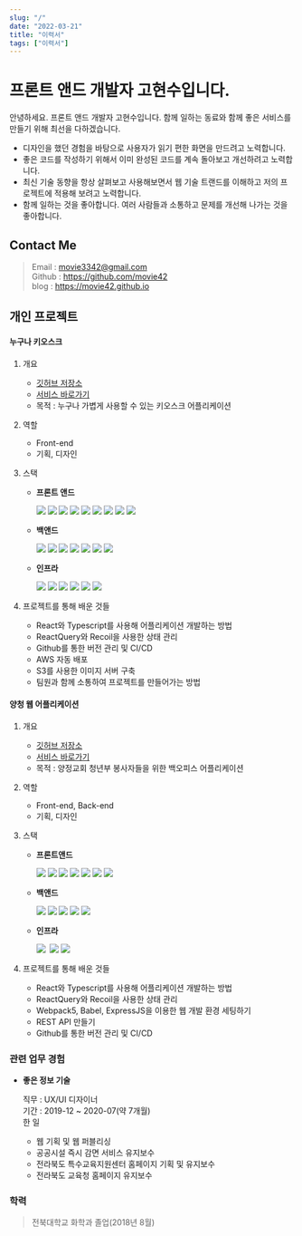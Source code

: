 ```yaml
---
slug: "/"
date: "2022-03-21"
title: "이력서"
tags: ["이력서"]
---
```


# 프론트 앤드 개발자 고현수입니다.

안녕하세요. <span class="bold">프론트 앤드 개발자 고현수입니다.</span> 함께 일하는 동료와 함께 좋은 서비스를 만들기 위해 최선을 다하겠습니다.

- 디자인을 했던 경험을 바탕으로 사용자가 읽기 편한 화면을 만드려고 노력합니다.
- 좋은 코드를 작성하기 위해서 이미 완성된 코드를 계속 돌아보고 개선하려고 노력합니다.
- 최신 기술 동향을 항상 살펴보고 사용해보면서 웹 기술 트랜드를 이해하고 저의 프로젝트에 적용해 보려고 노력합니다.
- 함께 일하는 것을 좋아합니다. 여러 사람들과 소통하고 문제를 개선해 나가는 것을 좋아합니다.

## Contact Me

> Email : movie3342@gmail.com  
> Github : https://github.com/movie42  
> blog : https://movie42.github.io

## 개인 프로젝트

#### 누구나 키오스크

1.  개요

    - [깃허브 저장소](https://github.com/movie42/kiosk-frontend)
    - [서비스 바로가기](https://everyonekiosk.com)
    - 목적 : 누구나 가볍게 사용할 수 있는 키오스크 어플리케이션

2.  역할

    - Front-end
    - 기획, 디자인

3.  스택

    - **프론트 앤드**

      <img src="https://img.shields.io/badge/React-61DAFB?style=for-the-badge&logo=React&logoColor=white" />&nbsp;<img src="https://img.shields.io/badge/TypeScript-3178C6?style=for-the-badge&logo=TypeScript&logoColor=white" />
      <img src="https://img.shields.io/badge/React Query-FF4154?style=for-the-badge&logo=React Query&logoColor=white" />&nbsp;<img src="https://img.shields.io/badge/Recoil-1414A0?style=for-the-badge&logo=Recoil&logoColor=white" />
      <img src="https://img.shields.io/badge/FramerMotion-0055FF?style=for-the-badge&logo=Framer&logoColor=white" />&nbsp;<img src="https://img.shields.io/badge/StyledComponents-DB7093?style=for-the-badge&logo=Framer&logoColor=white" />&nbsp;<img src="https://img.shields.io/badge/Code gen-FAFAFA?style=for-the-badge&logo=Code gen&logoColor=white" />&nbsp;<img src="https://img.shields.io/badge/GraphQL-E10098?style=for-the-badge&logo=GraphQL&logoColor=white" />&nbsp;<img src="https://img.shields.io/badge/ReactHookForm-DB7093?style=for-the-badge&logo=ReactHookForm&logoColor=white" />

    - **백앤드**

      <img src="https://img.shields.io/badge/NestJS-E0234E?style=for-the-badge&logo=NestJS&logoColor=white" />&nbsp;<img src="https://img.shields.io/badge/TypeScript-3178C6?style=for-the-badge&logo=TypeScript&logoColor=white" />&nbsp;<img src="https://img.shields.io/badge/jwt-3178C6?style=for-the-badge&logo=jwt&logoColor=white" />&nbsp;<img src="https://img.shields.io/badge/MySQL-4479A1?style=for-the-badge&logo=MySQL&logoColor=white" />&nbsp;<img src="https://img.shields.io/badge/GraphQL-E10098?style=for-the-badge&logo=GraphQL&logoColor=white" />&nbsp;<img src="https://img.shields.io/badge/Node.js 16.x-339933?style=for-the-badge&logo=Node.js&logoColor=white" />&nbsp;<img src="https://img.shields.io/badge/typeorm-262627?style=for-the-badge&logo=typeorm&logoColor=white" />

    - **인프라**

      <img src="https://img.shields.io/badge/Git-F05032?style=for-the-badge&logo=Git&logoColor=white">&nbsp;<img src="https://img.shields.io/badge/Amazon EC2-FF9900?style=for-the-badge&logo=Amazon EC2&logoColor=white" />&nbsp;<img src="https://img.shields.io/badge/Amazon S3-569A31?style=for-the-badge&logo=Amazon S3&logoColor=white" />&nbsp;<img src="https://img.shields.io/badge/Ubuntu 20.x-E95420?style=for-the-badge&logo=Ubuntu&logoColor=white" />&nbsp;<img src="https://img.shields.io/badge/NGINX-009639?style=for-the-badge&logo=NGINX&logoColor=white" />&nbsp;<img src="https://img.shields.io/badge/GitHub Actions-2088FF?style=for-the-badge&logo=GitHub Actions&logoColor=white">

4.  프로젝트를 통해 배운 것들
    - React와 Typescript를 사용해 어플리케이션 개발하는 방법
    - ReactQuery와 Recoil을 사용한 상태 관리
    - Github를 통한 버전 관리 및 CI/CD
    - AWS 자동 배포
    - S3를 사용한 이미지 서버 구축
    - 팀원과 함께 소통하여 프로젝트를 만들어가는 방법

#### 양청 웹 어플리케이션

1.  개요

    - [깃허브 저장소](https://github.com/movie42/ychung)
    - [서비스 바로가기](https://y-chung.com)
    - 목적 : 양정교회 청년부 봉사자들을 위한 백오피스 어플리케이션

2.  역할

    - Front-end, Back-end
    - 기획, 디자인

3.  스택

    - **프론트앤드**

      <img src="https://img.shields.io/badge/React-61DAFB?style=for-the-badge&logo=React&logoColor=white" />&nbsp;<img src="https://img.shields.io/badge/TypeScript-3178C6?style=for-the-badge&logo=TypeScript&logoColor=white" />&nbsp;<img src="https://img.shields.io/badge/React Query-FF4154?style=for-the-badge&logo=React Query&logoColor=white" />&nbsp;<img src="https://img.shields.io/badge/Recoil-1414A0?style=for-the-badge&logo=Recoil&logoColor=white" />&nbsp;<img src="https://img.shields.io/badge/FramerMotion-0055FF?style=for-the-badge&logo=Framer&logoColor=white" />&nbsp;<img src="https://img.shields.io/badge/StyledComponents-DB7093?style=for-the-badge&logo=Framer&logoColor=white" />&nbsp;<img src="https://img.shields.io/badge/ReactHookForm-DB7093?style=for-the-badge&logo=ReactHookForm&logoColor=white" />

    - **백앤드**

      <img src="https://img.shields.io/badge/Express-000000?style=for-the-badge&logo=Express" />&nbsp;<img src="https://img.shields.io/badge/Javascript-F7DF1E?style=for-the-badge&logo=Javascript&logoColor=black" />&nbsp;<img src="https://img.shields.io/badge/jwt-3178C6?style=for-the-badge&logo=jwt&logoColor=white" />&nbsp;<img src="https://img.shields.io/badge/MongoDB-47A248?style=for-the-badge&logo=MongoDB&logoColor=white" />&nbsp;<img src="https://img.shields.io/badge/Node.js 16.x-339933?style=for-the-badge&logo=Node.js&logoColor=white" />

    - **인프라**

      <img src="https://img.shields.io/badge/Github-181717?style=for-the-badge&logo=Github&logoColor=white">&nbsp;
      <img src="https://img.shields.io/badge/heroku-430098?style=for-the-badge&logo=heroku&logoColor=white" />&nbsp;<img src="https://img.shields.io/badge/GitHub Actions-2088FF?style=for-the-badge&logo=GitHub Actions&logoColor=white">

4.  프로젝트를 통해 배운 것들
    - React와 Typescript를 사용해 어플리케이션 개발하는 방법
    - ReactQuery와 Recoil을 사용한 상태 관리
    - Webpack5, Babel, ExpressJS을 이용한 웹 개발 환경 세팅하기
    - REST API 만들기
    - Github를 통한 버전 관리 및 CI/CD

### 관련 업무 경험

- **좋은 정보 기술**

  직무 : UX/UI 디자이너  
  기간 : 2019-12 ~ 2020-07(약 7개월)  
  한 일

  - 웹 기획 및 웹 퍼블리싱
  - 공공시설 즉시 감면 서비스 유지보수
  - 전라북도 특수교육지원센터 홈페이지 기획 및 유지보수
  - 전라북도 교육청 홈페이지 유지보수

### 학력

> 전북대학교 화학과 졸업(2018년 8월)
